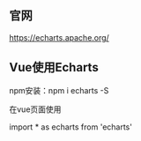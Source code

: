 ## 官网
https://echarts.apache.org/

## Vue使用Echarts
npm安装：npm i echarts -S

在vue页面使用

import * as echarts from 'echarts'

